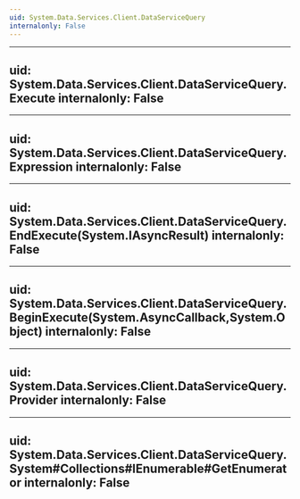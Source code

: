 ```yaml
---
uid: System.Data.Services.Client.DataServiceQuery
internalonly: False
---
```


---
uid: System.Data.Services.Client.DataServiceQuery.Execute
internalonly: False
---

---
uid: System.Data.Services.Client.DataServiceQuery.Expression
internalonly: False
---

---
uid: System.Data.Services.Client.DataServiceQuery.EndExecute(System.IAsyncResult)
internalonly: False
---

---
uid: System.Data.Services.Client.DataServiceQuery.BeginExecute(System.AsyncCallback,System.Object)
internalonly: False
---

---
uid: System.Data.Services.Client.DataServiceQuery.Provider
internalonly: False
---

---
uid: System.Data.Services.Client.DataServiceQuery.System#Collections#IEnumerable#GetEnumerator
internalonly: False
---
